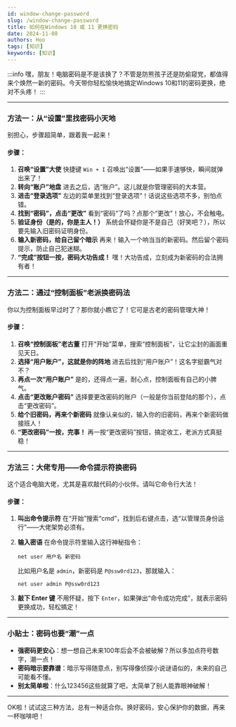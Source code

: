 ```yaml
---
id: window-change-password
slug: /window-change-password
title: 如何在Windows 10 或 11 更换密码
date: 2024-11-08
authors: Hoo
tags: [知识]
keywords: [知识]
---
```


:::info
嘿，朋友！电脑密码是不是该换了？不管是防熊孩子还是防偷窥党，都值得来个焕然一新的密码。今天带你轻松愉快地搞定Windows 10和11的密码更换，绝对不头疼！
:::

------

### 方法一：从“设置”里找密码小天地

别担心，步骤超简单，跟着我一起来！

#### 步骤：

1. **召唤“设置”大使**
   快捷键 `Win + I` 召唤出“设置”——如果手速够快，瞬间就弹出来了！
2. **转向“账户”地盘**
   进去之后，选“账户”。这儿就是你管理密码的大本营。
3. **进击“登录选项”**
   左边的菜单里找到“登录选项”！话说这些选项不多，别怕点错。
4. **找到“密码”，点击“更改”**
   看到“密码”了吗？点那个“更改”！放心，不会触电。
5. **验证身份（是的，你是主人！）**
   系统会怀疑你是不是自己（好笑吧？），所以要先输入旧密码证明身份。
6. **输入新密码，给自己留个暗示**
   再来！输入一个响当当的新密码。然后留个密码提示，防止自己犯迷糊。
7. **“完成”按钮一按，密码大功告成！**
   嘿！大功告成，立刻成为新密码的合法拥有者！

------

### 方法二：通过“控制面板”老派换密码法

你以为控制面板早过时了？那你就小瞧它了！它可是古老的密码管理大神！

#### 步骤：

1. **召唤“控制面板”老古董**
   打开“开始”菜单，搜索“控制面板”，让它尘封的画面重见天日。
2. **选择“用户账户”，这就是你的阵地**
   进去后找到“用户账户”！这名字挺霸气对不？
3. **再点一次“用户账户”**
   是的，还得点一遍，耐心点，控制面板有自己的小脾气。
4. **点击“更改账户密码”**
   选择要更改密码的账户（一般是你当前登陆的那个），点击“更改密码”。
5. **给个旧密码，再来个新密码**
   就像认亲似的，输入你的旧密码，再来个新密码做接班人！
6. **“更改密码”一按，完事！**
   再一按“更改密码”按钮，搞定收工，老派方式真挺稳！

------

### 方法三：大佬专用——命令提示符换密码

这个适合电脑大佬，尤其是喜欢敲代码的小伙伴。请叫它命令行大法！

#### 步骤：

1. **叫出命令提示符**
   在“开始”搜索“cmd”，找到后右键点击，选“以管理员身份运行”——大佬架势必须有。

2. **输入密语**
   在命令提示符里输入这行神秘指令：

   ```shell
   net user 用户名 新密码
   ```

   比如用户名是 `admin`，新密码是 `P@ssw0rd123`，那就输入：

   ```shell
   net user admin P@ssw0rd123
   ```

3. **敲下 Enter 键**
   不用怀疑，按下 `Enter`，如果弹出“命令成功完成”，就表示密码更换成功，轻松搞定！

------

### 小贴士：密码也要“潮”一点

- **强密码更安心**：想一想自己未来100年后会不会被破解？所以多加点符号数字，潮一点！
- **密码暗示要靠谱**：暗示写得随意点，别写得像侦探小说谜语似的，未来的自己可能看不懂。
- **别太简单啦**：什么123456这些就算了吧，太简单了别人能靠眼神破解！

------

OK啦！试试这三种方法，总有一种适合你。换好密码，安心保护你的数据，再来一杯咖啡吧！